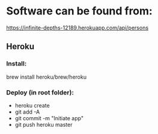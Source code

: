 # Software can be found from:

https://infinite-depths-12189.herokuapp.com/api/persons

## Heroku
### Install: 
brew install heroku/brew/heroku

### Deploy (in root folder):
- heroku create
- git add -A
- git commit -m "Initiate app"
- git push heroku master